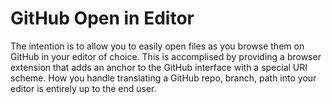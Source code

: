 GitHub Open in Editor
=====================

The intention is to allow you to easily open files as you browse them on GitHub
in your editor of choice. This is accomplised by providing a browser extension
that adds an anchor to the GitHub interface with a special URI scheme. How you
handle translating a GitHub repo, branch, path into your editor is entirely up
to the end user.
